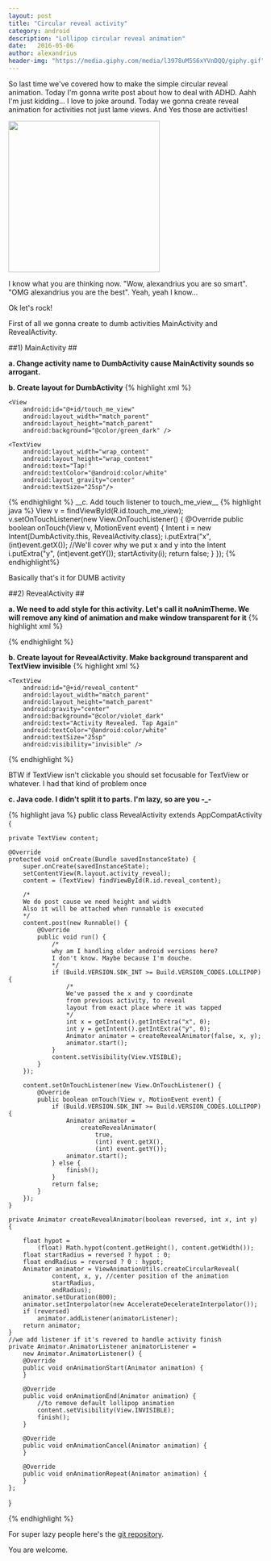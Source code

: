 ```yaml
---
layout: post
title: "Circular reveal activity"
category: android
description: "Lollipop circular reveal animation"
date:   2016-05-06
author: alexandrius
header-img: "https://media.giphy.com/media/l3978uM5S6xYVnDQQ/giphy.gif"
---
```


So last time we've covered how to make the simple circular reveal animation. Today I'm gonna write post about how to deal with ADHD. Aahh I'm just kidding... I love to joke around. Today we gonna create reveal animation for activities not just lame views. And Yes those are activities!


<img src="https://media.giphy.com/media/l3978uM5S6xYVnDQQ/giphy.gif" width="300">

I know what you are thinking now. "Wow, alexandrius you are so smart". "OMG alexandrius you are the best". Yeah, yeah I know...

Ok let's rock!

<!-- more -->

First of all we gonna create to dumb activities MainActivity and RevealActivity.

##1) MainActivity ##

__a. Change activity name to DumbActivity cause MainActivity sounds so arrogant.__

__b. Create layout for DumbActivity__
{% highlight xml %}

<?xml version="1.0" encoding="utf-8"?>
<FrameLayout xmlns:android="http://schemas.android.com/apk/res/android"
    xmlns:tools="http://schemas.android.com/tools"
    android:layout_width="match_parent"
    android:layout_height="match_parent"
    android:orientation="vertical"
    android:background="@color/green_dark"
    tools:context=".DumbActivity">

    <View
        android:id="@+id/touch_me_view"
        android:layout_width="match_parent"
        android:layout_height="match_parent"
        android:background="@color/green_dark" />

    <TextView
        android:layout_width="wrap_content"
        android:layout_height="wrap_content"
        android:text="Tap!"
        android:textColor="@android:color/white"
        android:layout_gravity="center"
        android:textSize="25sp"/>

</FrameLayout>
{% endhighlight %}
__c. Add touch listener to touch_me_view__
{% highlight java %}
View v = findViewById(R.id.touch_me_view);
v.setOnTouchListener(new View.OnTouchListener() {
    @Override
    public boolean onTouch(View v, MotionEvent event) {
        Intent i = new Intent(DumbActivity.this, RevealActivity.class);
        i.putExtra("x", (int)event.getX()); //We'll cover why we put x and y into the Intent
        i.putExtra("y", (int)event.getY());
        startActivity(i);
        return false;
    }
});
{% endhighlight%}

Basically that's it for DUMB activity

##2) RevealActivity ##

__a. We need to add style for this activity. Let's call it noAnimTheme. We will remove any kind of animation and make window transparent for it__
{% highlight xml %}
<style name="noAnimTheme" parent="AppTheme">
    <item name="android:windowAnimationStyle">@null</item>
    <item name="android:windowBackground">@android:color/transparent</item>
    <item name="android:colorBackgroundCacheHint">@null</item>
    <item name="android:windowIsTranslucent">true</item>
</style>
{% endhighlight %}

__b. Create layout for RevealActivity. Make background transparent and TextView invisible__
{% highlight xml %}
<?xml version="1.0" encoding="utf-8"?>
<LinearLayout xmlns:android="http://schemas.android.com/apk/res/android"
    android:layout_width="match_parent"
    android:layout_height="match_parent"
    android:background="@android:color/transparent">


    <TextView
        android:id="@+id/reveal_content"
        android:layout_width="match_parent"
        android:layout_height="match_parent"
        android:gravity="center"
        android:background="@color/violet_dark"
        android:text="Activity Revealed. Tap Again"
        android:textColor="@android:color/white"
        android:textSize="25sp"
        android:visibility="invisible" />

</LinearLayout>
{% endhighlight %}

BTW if TextView isn't clickable you should set focusable for TextView or whatever. I had that kind of problem once

__c. Java code. I didn't split it to parts. I'm lazy, so are you -_-__

{% highlight java %}
public class RevealActivity extends AppCompatActivity {

    private TextView content;

    @Override
    protected void onCreate(Bundle savedInstanceState) {
        super.onCreate(savedInstanceState);
        setContentView(R.layout.activity_reveal);
        content = (TextView) findViewById(R.id.reveal_content);

        /*
        We do post cause we need height and width
        Also it will be attached when runnable is executed
        */
        content.post(new Runnable() { 
            @Override
            public void run() {
            	/*
            	why am I handling older android versions here?
            	I don't know. Maybe because I'm douche. 
            	*/
                if (Build.VERSION.SDK_INT >= Build.VERSION_CODES.LOLLIPOP) {
                    /*
                    We've passed the x and y coordinate
                    from previous activity, to reveal
                    layout from exact place where it was tapped
                    */
                    int x = getIntent().getIntExtra("x", 0);
                    int y = getIntent().getIntExtra("y", 0);
                    Animator animator = createRevealAnimator(false, x, y);
                    animator.start();
                }
                content.setVisibility(View.VISIBLE);
            }
        });

        content.setOnTouchListener(new View.OnTouchListener() {
            @Override
            public boolean onTouch(View v, MotionEvent event) {
                if (Build.VERSION.SDK_INT >= Build.VERSION_CODES.LOLLIPOP) {
                    Animator animator = 
                    	createRevealAnimator(
                    		true, 
                    		(int) event.getX(),
                    		(int) event.getY());
                    animator.start();
                } else {
                    finish();
                }
                return false;
            }
        });
    }

    private Animator createRevealAnimator(boolean reversed, int x, int y) {

        float hypot = 
        	(float) Math.hypot(content.getHeight(), content.getWidth());
        float startRadius = reversed ? hypot : 0;
        float endRadius = reversed ? 0 : hypot;
        Animator animator = ViewAnimationUtils.createCircularReveal(
                content, x, y, //center position of the animation
                startRadius,
                endRadius);
        animator.setDuration(800);
        animator.setInterpolator(new AccelerateDecelerateInterpolator());
        if (reversed) 
            animator.addListener(animatorListener);
        return animator;
    }
    //we add listener if it's revered to handle activity finish
    private Animator.AnimatorListener animatorListener =
    	new Animator.AnimatorListener() {
        @Override
        public void onAnimationStart(Animator animation) {
        }

        @Override
        public void onAnimationEnd(Animator animation) {
            //to remove default lollipop animation
            content.setVisibility(View.INVISIBLE);
            finish();
        }

        @Override
        public void onAnimationCancel(Animator animation) {
        }

        @Override
        public void onAnimationRepeat(Animator animation) {
        }
    };

}

{% endhighlight %}

For super lazy people here's the [git repository](https://github.com/alexandrius/CircularRevealActivity).

You are welcome.